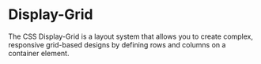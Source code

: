# Display-Grid
The CSS Display-Grid is a layout system that allows you to create complex, responsive grid-based designs by defining rows and columns on a container element.
